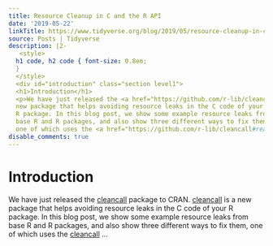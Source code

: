 ```yaml
---
title: Resource Cleanup in C and the R API
date: '2019-05-22'
linkTitle: https://www.tidyverse.org/blog/2019/05/resource-cleanup-in-c-and-the-r-api/
source: Posts | Tidyverse
description: |2-
   <style>
  h1 code, h2 code { font-size: 0.8em;
  }
  </style>
  <div id="introduction" class="section level1">
  <h1>Introduction</h1>
  <p>We have just released the <a href="https://github.com/r-lib/cleancall#readme">cleancall</a> package to CRAN. <a href="https://github.com/r-lib/cleancall#readme">cleancall</a> is a
  new package that helps avoiding resource leaks in the C code of your
  R package. In this blog post, we show some example resource leaks from
  base R and R packages, and also show three different ways to fix them,
  one of which uses the <a href="https://github.com/r-lib/cleancall#readme">cleancall</a> ...
disable_comments: true
---
```

 <style>
h1 code, h2 code { font-size: 0.8em;
}
</style>
<div id="introduction" class="section level1">
<h1>Introduction</h1>
<p>We have just released the <a href="https://github.com/r-lib/cleancall#readme">cleancall</a> package to CRAN. <a href="https://github.com/r-lib/cleancall#readme">cleancall</a> is a
new package that helps avoiding resource leaks in the C code of your
R package. In this blog post, we show some example resource leaks from
base R and R packages, and also show three different ways to fix them,
one of which uses the <a href="https://github.com/r-lib/cleancall#readme">cleancall</a> ...